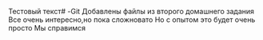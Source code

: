 Тестовый текст# -Git
Добавлены файлы из второго домашнего задания
Все очень интересно,но пока сложновато
Но с опытом это будет очень просто
Мы справимся